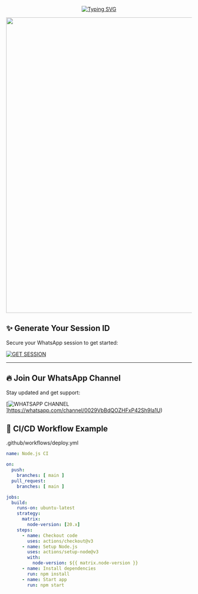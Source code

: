 <p align="center">
  <a href="https://git.io/typing-svg">
    <img src="https://readme-typing-svg.demolab.com?font=Dancing+Script&size=70&pause=1000&color=FF69B4&center=true&vCenter=true&width=1000&height=180&lines=NATSU+BOY+MD;Version+1.0.0;Created+By+NATSU+BOY" alt="Typing SVG" />
  </a>
</p>

<p align="center">
  <img src="https://files.catbox.moe/s1ggtt.jpeg" width="800"/>
</p>


## ✨ Generate Your Session ID

Secure your WhatsApp session to get started:

[![GET SESSION](https://img.shields.io/badge/GET%20SESSION-Generate%20Now-DB7093?style=for-the-badge&logo=whatsapp)](https://natsu-y2o7.onrender.com)

---

## 🔥 Join Our WhatsApp Channel

Stay updated and get support:

[![WHATSAPP CHANNEL](https://img.shields.io/badge/JOIN%20CHANNEL-WhatsApp%20Support-32CD32?style=for-the-badge&logo=whatsapp)]https://whatsapp.com/channel/0029VbBdQOZHFxP42Sh9Ia1U)


## 🐲 CI/CD Workflow Example

.github/workflows/deploy.yml

```yaml
name: Node.js CI

on:
  push:
    branches: [ main ]
  pull_request:
    branches: [ main ]

jobs:
  build:
    runs-on: ubuntu-latest
    strategy:
      matrix:
        node-version: [20.x]
    steps:
      - name: Checkout code
        uses: actions/checkout@v3
      - name: Setup Node.js
        uses: actions/setup-node@v3
        with:
          node-version: ${{ matrix.node-version }}
      - name: Install dependencies
        run: npm install
      - name: Start app
        run: npm start
